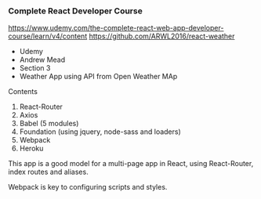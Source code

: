 ### Complete React Developer Course   

https://www.udemy.com/the-complete-react-web-app-developer-course/learn/v4/content 
https://github.com/ARWL2016/react-weather 

- Udemy   
- Andrew Mead   
- Section 3  
- Weather App using API from Open Weather MAp

Contents  
1. React-Router   
2. Axios   
3. Babel (5 modules)  
4. Foundation (using jquery, node-sass and loaders)  
5. Webpack  
6. Heroku  

This app is a good model for a multi-page app in React, using React-Router, index routes and aliases. 

Webpack is key to configuring scripts and styles. 
